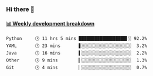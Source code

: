 ### Hi there 👋

<!--
**vsedov/vsedov** is a ✨ _special_ ✨ repository because its `README.md` (this file) appears on your GitHub profile.

Here are some ideas to get you started:

- 🔭 I’m currently working on ...
- 🌱 I’m currently learning ...
- 👯 I’m looking to collaborate on ...
- 🤔 I’m looking for help with ...
- 💬 Ask me about ...
- 📫 How to reach me: ...
- 😄 Pronouns: ...
- ⚡ Fun fact: ...
-->



<!-- waka-box start -->
#### <a href="https://gist.github.com/b7ae11ae916cc3eb529c054e1afad6e2" target="_blank">📊 Weekly development breakdown</a>
```text
Python     🕓 11 hrs 5 mins ██████████████████▍░ 92.2%
YAML       🕓 23 mins       ▋░░░░░░░░░░░░░░░░░░░  3.2%
Java       🕓 16 mins       ▍░░░░░░░░░░░░░░░░░░░  2.2%
Other      🕓 9 mins        ▎░░░░░░░░░░░░░░░░░░░  1.3%
Git        🕓 4 mins        ▏░░░░░░░░░░░░░░░░░░░  0.7%
```
<!-- Powered by https://github.com/YouEclipse/waka-box-go . -->
<!-- waka-box end -->
